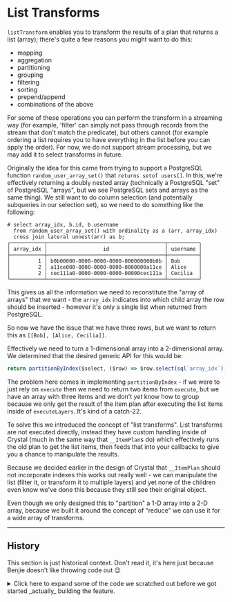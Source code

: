 # List Transforms

`listTransform` enables you to transform the results of a plan that returns a
list (array); there's quite a few reasons you might want to do this:

- mapping
- aggregation
- partitioning
- grouping
- filtering
- sorting
- prepend/append
- combinations of the above

For some of these operations you can perform the transform in a streaming way
(for example, 'filter' can simply not pass through records from the stream that
don't match the predicate), but others cannot (for example ordering a list
requires you to have everything in the list before you can apply the order). For
now, we do not support stream processing, but we may add it to select transforms
in future.

Originally the idea for this came from trying to support a PostgreSQL function
`random_user_array_set()` that `returns setof users[]`. In this, we're
effectively returning a doubly nested array (technically a PostgreSQL "set" of
PostgreSQL "arrays", but we see PostgreSQL sets and arrays as the same thing).
We still want to do column selection (and potentially subqueries in our
selection set), so we need to do something like the following:

```
# select array_idx, b.id, b.username
  from random_user_array_set() with ordinality as a (arr, array_idx)
  cross join lateral unnest(arr) as b;
┌───────────┬──────────────────────────────────────┬──────────┐
│ array_idx │                  id                  │ username │
├───────────┼──────────────────────────────────────┼──────────┤
│         1 │ b0b00000-0000-0000-0000-000000000b0b │ Bob      │
│         2 │ a11ce000-0000-0000-0000-0000000a11ce │ Alice    │
│         2 │ cec111a0-0000-0000-0000-00000cec111a │ Cecilia  │
└───────────┴──────────────────────────────────────┴──────────┘
```

This gives us all the information we need to reconstitute the "array of arrays"
that we want - the `array_idx` indicates into which child array the row should
be inserted - however it's only a single list when returned from PostgreSQL.

So now we have the issue that we have three rows, but we want to return this as
`[[Bob], [Alice, Cecilia]]`.

Effectively we need to turn a 1-dimensional array into a 2-dimensional array. We
determined that the desired generic API for this would be:

```js
return partitionByIndex($select, ($row) => $row.select(sql`array_idx`));
```

The problem here comes in implementing `partitionByIndex` - if we were to just
rely on `execute` then we need to return two items from `execute`, but we have
an array with three items and we don't _yet_ know how to group because we only
get the result of the item plan after executing the list items inside of
`executeLayers`. It's kind of a catch-22.

To solve this we introduced the concept of "list transforms". List transforms
are not executed directly, instead they have custom handling inside of Crystal
(much in the same way that `__ItemPlan`s do) which effectively runs the old plan
to get the list items, then feeds that into your callbacks to give you a chance
to manipulate the results.

Because we decided earlier in the design of Crystal that `__ItemPlan` should not
incorporate indexes this works out really well - we can manipulate the list
(filter it, or transform it to multiple layers) and yet none of the children
even know we've done this because they still see their original object.

Even though we only designed this to "partition" a 1-D array into a 2-D array,
because we built it around the concept of "reduce" we can use it for a wide
array of transforms.

---

## History

This section is just historical context. Don't read it, it's here just because
Benjie doesn't like throwing code out :wink:

<details>

<summary>Click here to expand some of the code we scratched out before we got started _actually_ building the feature.</summary>

**THIS CODE IS NOT EXAMPLE CODE, DO NOT USE IT. It's only here for historical
context.**

```ts
type ReduceCallback<TItemPlanData, TResult> = (
  memo: TResult,
  entireItemValue: unknown,
  itemPlanData: TItemPlanData,
) => TResult;

// groupBy
const groupByPlan = groupBy($select, ($row) => $row.select(sql`array_idx`));
const groupByReduceInitialValue = [];
const groupByReduceCallback: ReduceCallback<TItemPlanData, Row[][]> = (
  memo,
  entireItemValue,
  idx,
) => {
  if (!memo[idx]) {
    memo[idx] = [];
  }
  memo[idx].push(entireItemValue);
  return memo;
};

// filter
const filterPlan = filter($select, ($row) =>
  lambda($row.get("archived_at"), (archivedAt) => !archivedAt),
);
const filterInitialValue = [];
const filterReduceCallback: ReduceCallback<TItemPlanData, Row[]> = (
  memo,
  entireItemValue,
  include,
) => {
  if (include) {
    memo.push(entireItemValue);
  }
  return memo;
};

// aggregation
const aggregatePlan = aggregate(
  // List plan
  $select,
  // Item plan
  ($row) => list($row.get("amount"), $row.get("year")),
  // Reduce
  (memo, [amount, year]) => {
    memo.totalCount += 1;
    memo.totalAmount += amount;
    if (!memo.latestYear || year > memo.latestYear) {
      memo.latestYear = year;
    }
    return memo;
  },
  // Finalize
  (memo) => {
    memo.averageAmount = memo.totalAmount / memo.totalCount;
    return memo;
  },
);
const aggregationInitialValue = {
  totalCount: 0,
  totalAmount: 0,
  averageAmount: 0,
  latestYear: null,
};
const aggregationReduceCallback: ReduceCallback<TItemPlanData, Row[]> = (
  memo,
  entireItemValue,
  deps,
) => {
  return aggregatePlan.reduce(memo, deps);
};
```

**THIS CODE IS NOT EXAMPLE CODE, DO NOT USE IT. It's only here for historical
context.**

</details>
